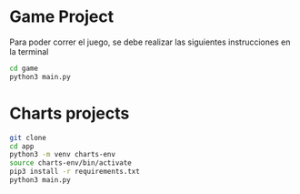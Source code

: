 # Game Project

Para poder correr el juego, se debe realizar las siguientes instrucciones en la terminal
```sh
cd game
python3 main.py
```

# Charts projects

```sh
git clone
cd app
python3 -m venv charts-env
source charts-env/bin/activate
pip3 install -r requirements.txt
python3 main.py
```
